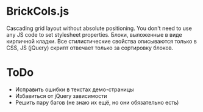 # BrickCols.js
Cascading grid layout without absolute positioning. You don't need to use any JS code to set stylesheet properties.
Блоки, выложенные в виде кирпичной кладки. Все стилистические свойства описываются только в CSS, JS (jQuery) скрипт отвечает только за сортировку блоков.

# ToDo
* Исправить ошибки в текстах демо-страницы
* Избавиться от jQuery зависимости
* Решить пару багов (не знаю их ещё, но они обязательно есть)
